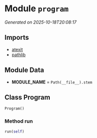 # Module `program`

<a name='module-program'></a>
*Generated on 2025-10-18T20:08:17*

## Imports

- [atexit](https://docs.python.org/3/library/atexit.html)
- [pathlib](https://docs.python.org/3/library/pathlib.html)

## Module Data

<a name='program-var-module_name'></a>
- **MODULE_NAME** = `Path(__file__).stem`

## Class **Program**

<a name='program-class-program'></a>
```python
Program()
```

### Method **run**

<a name='program-class-program-method-run'></a>
```python
run(self)
```

